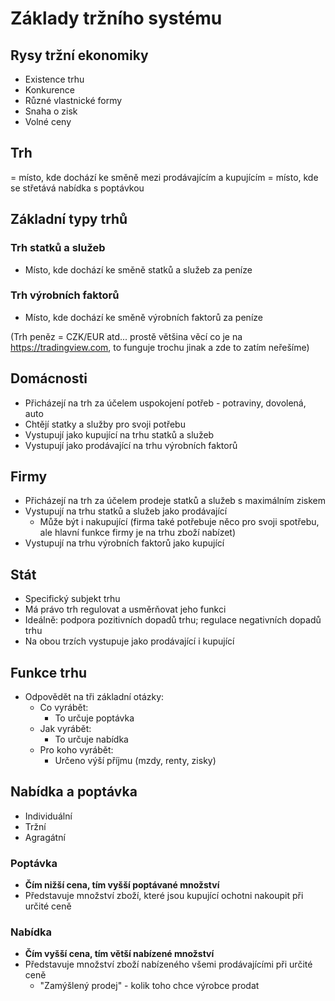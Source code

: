 # Základy tržního systému

## Rysy tržní ekonomiky

- Existence trhu
- Konkurence
- Různé vlastnické formy
- Snaha o zisk
- Volné ceny

## Trh

= místo, kde dochází ke směně mezi prodávajícím a kupujícím
= místo, kde se střetává nabídka s poptávkou

## Základní typy trhů

### Trh statků a služeb

- Místo, kde dochází ke směně statků a služeb za peníze

### Trh výrobních faktorů

- Místo, kde dochází ke směně výrobních faktorů za peníze

(Trh peněz = CZK/EUR atd... prostě většina věcí co je na https://tradingview.com, to funguje trochu jinak a zde to zatím neřešíme)

## Domácnosti

- Přicházejí na trh za účelem uspokojení potřeb - potraviny, dovolená, auto
- Chtějí statky a služby pro svoji potřebu
- Vystupují jako kupující na trhu statků a služeb
- Vystupují jako prodávající na trhu výrobních faktorů

## Firmy

- Přicházejí na trh za účelem prodeje statků a služeb s maximálním ziskem
- Vystupují na trhu statků a služeb jako prodávající
  - Může být i nakupující (firma také potřebuje něco pro svoji spotřebu, ale hlavní funkce firmy je na trhu zboží nabízet)
- Vystupují na trhu výrobních faktorů jako kupující

## Stát

- Specifický subjekt trhu
- Má právo trh regulovat a usměrňovat jeho funkci
- Ideálně: podpora pozitivních dopadů trhu; regulace negativních dopadů trhu
- Na obou trzích vystupuje jako prodávající i kupující

## Funkce trhu

- Odpovědět na tři základní otázky:
  - Co vyrábět:
    - To určuje poptávka
  - Jak vyrábět:
    - To určuje nabídka
  - Pro koho vyrábět:
    - Určeno výší příjmu (mzdy, renty, zisky)

## Nabídka a poptávka

- Individuální
- Tržní
- Agragátní

### Poptávka

- **Čím nižší cena, tím vyšší poptávané množství**
- Představuje množství zboží, které jsou kupující ochotni nakoupit při určité ceně

### Nabídka

- **Čím vyšší cena, tím větší nabízené množství**
- Představuje množství zboží nabízeného všemi prodávajícími při určité ceně
  - "Zamýšlený prodej" - kolik toho chce výrobce prodat
